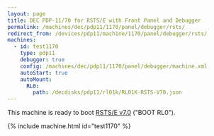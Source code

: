 ```yaml
---
layout: page
title: DEC PDP-11/70 for RSTS/E with Front Panel and Debugger
permalink: /machines/dec/pdp11/1170/panel/debugger/rsts/
redirect_from: /devices/pdp11/machine/1170/panel/debugger/rsts/
machines:
  - id: test1170
    type: pdp11
    debugger: true
    config: /machines/dec/pdp11/1170/panel/debugger/machine.xml
    autoStart: true
    autoMount:
      RL0:
        path: /decdisks/pdp11/rl01k/RL01K-RSTS-V70.json
---
```


This machine is ready to boot [RSTS/E v7.0](/software/dec/pdp11/disks/rl01k/rstsv70/) ("BOOT RL0").

{% include machine.html id="test1170" %}
